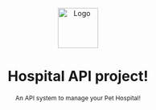 <!-- PROJECT LOGO -->
<br />
<div align="center">
    <img src="https://images.emojiterra.com/google/noto-emoji/v2.034/512px/1f691.png" alt="Logo" width="80" height="80">

  <h1 align="center">Hospital API project!</h1>

  <p align="center" style="font-size: 12px">
    An API system to manage your Pet Hospital!
  </p>
</div>
